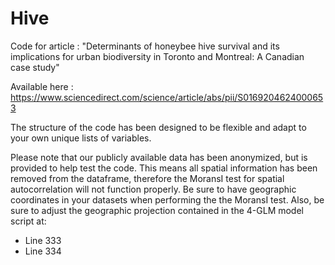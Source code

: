 # Hive
 Code for article : "Determinants of honeybee hive survival and its implications for urban biodiversity in Toronto and Montreal: A Canadian case study"

Available here : https://www.sciencedirect.com/science/article/abs/pii/S0169204624000653

The structure of the code has been designed to be flexible and adapt to your own unique lists of variables.

Please note that our publicly available data has been anonymized, but is provided to help test the code.
This means all spatial information has been removed from the dataframe, therefore the MoransI test for spatial autocorrelation will not function properly.
Be sure to have geographic coordinates in your datasets when performing the the MoransI test.
Also, be sure to adjust the geographic projection contained in the 4-GLM model script at:
 - Line 333 
 - Line 334  
